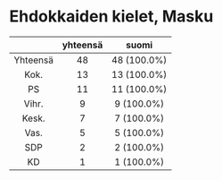 # Ehdokkaiden kielet, Masku

| |yhteensä|suomi|
|:---:|:---:|:---:|
|Yhteensä|48|48 (100.0%)|
|Kok.|13|13 (100.0%)|
|PS|11|11 (100.0%)|
|Vihr.|9|9 (100.0%)|
|Kesk.|7|7 (100.0%)|
|Vas.|5|5 (100.0%)|
|SDP|2|2 (100.0%)|
|KD|1|1 (100.0%)|

